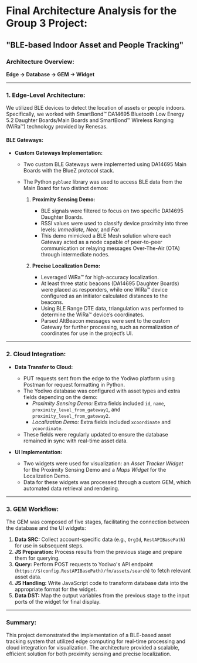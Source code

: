 # Final Architecture Analysis for the Group 3 Project:
## **"BLE-based Indoor Asset and People Tracking"**

### **Architecture Overview:**
**Edge → Database → GEM → Widget**

---

### **1. Edge-Level Architecture:**
We utilized BLE devices to detect the location of assets or people indoors. Specifically, we worked with SmartBond™ DA14695 Bluetooth Low Energy 5.2 Daughter Boards/Main Boards and SmartBond™ Wireless Ranging (WiRa™) technology provided by Renesas.  

#### **BLE Gateways:**
- **Custom Gateways Implementation:**
  - Two custom BLE Gateways were implemented using DA14695 Main Boards with the BlueZ protocol stack.
  - The Python `pybluez` library was used to access BLE data from the Main Board for two distinct demos:

    1. **Proximity Sensing Demo:**
       - BLE signals were filtered to focus on two specific DA14695 Daughter Boards.
       - RSSI values were used to classify device proximity into three levels: *Immediate, Near,* and *Far*.
       - This demo mimicked a BLE Mesh solution where each Gateway acted as a node capable of peer-to-peer communication or relaying messages Over-The-Air (OTA) through intermediate nodes.

    2. **Precise Localization Demo:**
       - Leveraged WiRa™ for high-accuracy localization.
       - At least three static beacons (DA14695 Daughter Boards) were placed as responders, while one WiRa™ device configured as an initiator calculated distances to the beacons.
       - Using BLE Range DTE data, triangulation was performed to determine the WiRa™ device’s coordinates.
       - Parsed AltBeacon messages were sent to the custom Gateway for further processing, such as normalization of coordinates for use in the project’s UI.

---

### **2. Cloud Integration:**
- **Data Transfer to Cloud:**
  - PUT requests sent from the edge to the Yodiwo platform using Postman for request formatting in Python.
  - The Yodiwo database was configured with asset types and extra fields depending on the demo:
    - *Proximity Sensing Demo:* Extra fields included `id`, `name`, `proximity_level_from_gateway1`, and `proximity_level_from_gateway2`.
    - *Localization Demo:* Extra fields included `xcoordinate` and `ycoordinate`.
  - These fields were regularly updated to ensure the database remained in sync with real-time asset data.

- **UI Implementation:**
  - Two widgets were used for visualization: an *Asset Tracker Widget* for the Proximity Sensing Demo and a *Maps Widget* for the Localization Demo.
  - Data for these widgets was processed through a custom GEM, which automated data retrieval and rendering.

---

### **3. GEM Workflow:**
The GEM was composed of five stages, facilitating the connection between the database and the UI widgets:

1. **Data SRC:** Collect account-specific data (e.g., `OrgId`, `RestAPIBasePath`) for use in subsequent steps.
2. **JS Preparation:** Process results from the previous stage and prepare them for querying.
3. **Query:** Perform POST requests to Yodiwo's API endpoint (`https://$(config.RestAPIBasePath)/fm/assets/search`) to fetch relevant asset data.
4. **JS Handling:** Write JavaScript code to transform database data into the appropriate format for the widget.
5. **Data DST:** Map the output variables from the previous stage to the input ports of the widget for final display.

---

### **Summary:**
This project demonstrated the implementation of a BLE-based asset tracking system that utilized edge computing for real-time processing and cloud integration for visualization. The architecture provided a scalable, efficient solution for both proximity sensing and precise localization.
